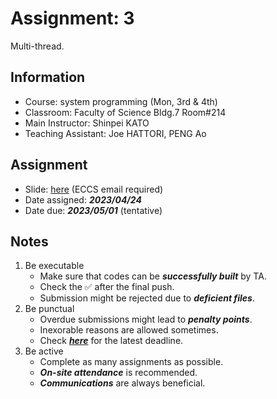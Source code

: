 # Assignment: 3

Multi-thread.

## Information

- Course: system programming (Mon, 3rd & 4th)
- Classroom: Faculty of Science Bldg.7 Room#214
- Main Instructor: Shinpei KATO
- Teaching Assistant: Joe HATTORI, PENG Ao

## Assignment

- Slide: [here]() (ECCS email required) 
- Date assigned: ***2023/04/24***
- Date due: ***2023/05/01*** (tentative)

## Notes

1. Be executable
    - Make sure that codes can be ***successfully built*** by TA.
    - Check the ✅ after the final push.
    - Submission might be rejected due to ***deficient files***.
1. Be punctual
    - Overdue submissions might lead to ***penalty points***.
    - Inexorable reasons are allowed sometimes.
    - Check [***here***](https://github.com/ut-syspro-admin/assignment-3) for the latest deadline.
1. Be active
    - Complete as many assignments as possible.
    - ***On-site attendance*** is recommended.
    - ***Communications*** are always beneficial.
